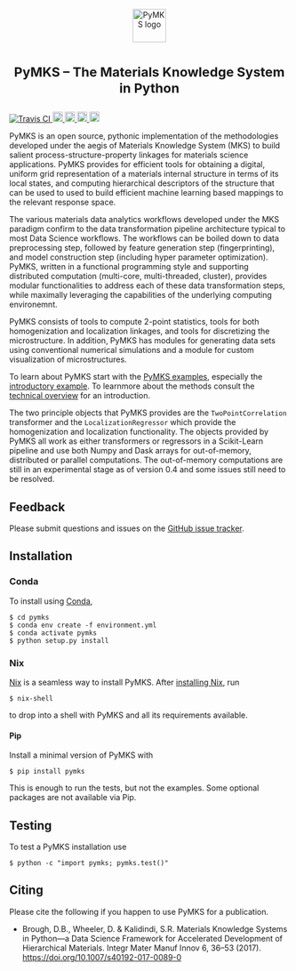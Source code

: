<p align="center">
<img src="https://raw.githubusercontent.com/materialsinnovation/pymks/master/doc/pymks_logo.ico"
     height="60"
     alt="PyMKS logo"
     class="inline">
</p>

<h1> <p align="center"><sup><strong>
PyMKS &ndash; The Materials Knowledge System in Python
</strong></sup></p>
</h1>

<a href="https://travis-ci.org/materialsinnovation/pymks" target="_blank">
<img src="https://api.travis-ci.org/materialsinnovation/pymks.svg"
alt="Travis CI">
</a>
<a href="https://github.com/materialsinnovation/pymks/blob/master/LICENSE.md">
<img src="https://img.shields.io/badge/license-mit-blue.svg" alt="License" height="18">
</a>
<a href="http://pymks.readthedocs.io/en/latest/?badge=latest">
<img src="https://readthedocs.org/projects/pymks/badge/?version=latest" alt="Documentation Status" height="18">
</a>
<a href="https://pypi.python.org/pypi/pymks">
<img src="https://badge.fury.io/py/pymks.svg" alt="PyPI version" height="18">
</a>
<a href="https://circleci.com/gh/materialsinnovation/pymks">
<img src="https://circleci.com/gh/materialsinnovation/pymks.svg?style=shield" alt="Circle CI" height="18">
</a>


PyMKS is an open source, pythonic implementation of the methodologies 
developed under the aegis of Materials Knowledge System (MKS) to build 
salient process-structure-property linkages for materials science applications.
PyMKS provides for efficient tools for obtaining a digital, uniform grid representation 
of a materials internal structure in terms of its local states, and computing hierarchical 
descriptors of the structure that can be used to used to build efficient machine 
learning based mappings to the relevant response space.


The various materials data analytics workflows developed under the MKS paradigm confirm to 
the data transformation pipeline architecture typical to most Data Science workflows. The workflows 
can be boiled down to data preprocessing step, followed by feature generation step (fingerprinting), 
and model construction step (including hyper parameter optimization). PyMKS, written in a functional 
programming style and supporting distributed computation (multi-core, multi-threaded, cluster), provides 
modular functionalities to address each of these data transformation steps, while maximally leveraging 
the capabilities of the underlying computing environemnt.


PyMKS consists of tools to compute 2-point statistics, tools for both homogenization 
and localization linkages, and tools for discretizing the microstructure. In addition, 
PyMKS has modules for generating data sets using conventional numerical simulations 
and a module for custom visualization of microstructures. 

To learn about PyMKS start with the [PyMKS examples](./index.ipynb), 
especially the [introductory example](notebooks/intro.ipynb). 
To learnmore about the methods consult the 
[technical overview](http://pymks.org/en/latest/rst/notebooks/tech_overview.html) 
for an introduction.


The two principle objects that PyMKS provides are the
`TwoPointCorrelation` transformer and the `LocalizationRegressor`
which provide the homogenization and localization functionality. The
objects provided by PyMKS all work as either transformers or
regressors in a Scikit-Learn pipeline and use both Numpy and Dask
arrays for out-of-memory, distributed or parallel computations. The
out-of-memory computations are still in an experimental stage as of
version 0.4 and some issues still need to be resolved.

## Feedback

Please submit questions and issues on the [GitHub issue
tracker](https://github.com/materialsinnovation/pymks/issues).

## Installation

### Conda

To install using [Conda][conda],

    $ cd pymks
    $ conda env create -f environment.yml
    $ conda activate pymks
    $ python setup.py install

### Nix

[Nix](https://nixos.org/nix/) is a seamless way to install
PyMKS. After [installing
Nix](https://nixos.org/nix/manual/#chap-quick-start), run

    $ nix-shell

to drop into a shell with PyMKS and all its requirements available.

#### Pip

Install a minimal version of PyMKS with

    $ pip install pymks

This is enough to run the tests, but not the examples. Some optional
packages are not available via Pip.

## Testing

To test a PyMKS installation use

    $ python -c "import pymks; pymks.test()"

## Citing

Please cite the following if you happen to use PyMKS for a
publication.

 - Brough, D.B., Wheeler, D. & Kalidindi, S.R. Materials Knowledge
   Systems in Python—a Data Science Framework for Accelerated
   Development of Hierarchical Materials. Integr Mater Manuf Innov 6,
   36–53 (2017). https://doi.org/10.1007/s40192-017-0089-0

[conda]: https://docs.conda.io/en/latest/

